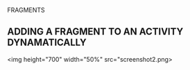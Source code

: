 FRAGMENTS
## ADDING A FRAGMENT TO AN ACTIVITY DYNAMATICALLY
<img height="700" width="50%" src="screenshot2.png>

